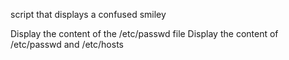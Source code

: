 script that displays a confused smiley

Display the content of the /etc/passwd file
Display the content of /etc/passwd and /etc/hosts

